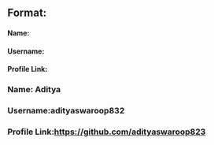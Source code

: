 ## Format:
#### Name:
#### Username:
#### Profile Link:

### Name: Aditya 
### Username:adityaswaroop832
### Profile Link:https://github.com/adityaswaroop823
